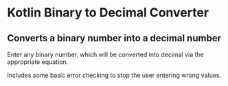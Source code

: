 # Kotlin Binary to Decimal Converter
## Converts a binary number into a decimal number

Enter any binary number, which will be converted into decimal via the appropriate equation. 

Includes some basic error checking to stop the user entering wrong values.
